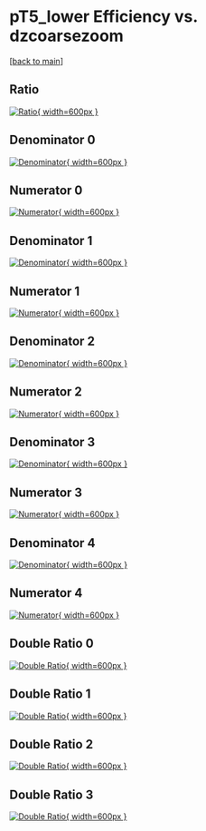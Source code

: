 # pT5_lower Efficiency vs. dzcoarsezoom

[[back to main](./)]



## Ratio

[![Ratio](../mtv/var/pT5_lower_base_211_-1_eff_dzcoarsezoom.png){ width=600px }](../mtv/var/pT5_lower_base_211_-1_eff_dzcoarsezoom.pdf)

## Denominator 0

[![Denominator](../mtv/den/pT5_lower_base_211_-1_eff_dzcoarsezoom_den0.png){ width=600px }](../mtv/den/pT5_lower_base_211_-1_eff_dzcoarsezoom_den0.pdf)

## Numerator 0

[![Numerator](../mtv/num/pT5_lower_base_211_-1_eff_dzcoarsezoom_num0.png){ width=600px }](../mtv/num/pT5_lower_base_211_-1_eff_dzcoarsezoom_num0.pdf)

## Denominator 1

[![Denominator](../mtv/den/pT5_lower_base_211_-1_eff_dzcoarsezoom_den1.png){ width=600px }](../mtv/den/pT5_lower_base_211_-1_eff_dzcoarsezoom_den1.pdf)

## Numerator 1

[![Numerator](../mtv/num/pT5_lower_base_211_-1_eff_dzcoarsezoom_num1.png){ width=600px }](../mtv/num/pT5_lower_base_211_-1_eff_dzcoarsezoom_num1.pdf)

## Denominator 2

[![Denominator](../mtv/den/pT5_lower_base_211_-1_eff_dzcoarsezoom_den2.png){ width=600px }](../mtv/den/pT5_lower_base_211_-1_eff_dzcoarsezoom_den2.pdf)

## Numerator 2

[![Numerator](../mtv/num/pT5_lower_base_211_-1_eff_dzcoarsezoom_num2.png){ width=600px }](../mtv/num/pT5_lower_base_211_-1_eff_dzcoarsezoom_num2.pdf)

## Denominator 3

[![Denominator](../mtv/den/pT5_lower_base_211_-1_eff_dzcoarsezoom_den3.png){ width=600px }](../mtv/den/pT5_lower_base_211_-1_eff_dzcoarsezoom_den3.pdf)

## Numerator 3

[![Numerator](../mtv/num/pT5_lower_base_211_-1_eff_dzcoarsezoom_num3.png){ width=600px }](../mtv/num/pT5_lower_base_211_-1_eff_dzcoarsezoom_num3.pdf)

## Denominator 4

[![Denominator](../mtv/den/pT5_lower_base_211_-1_eff_dzcoarsezoom_den4.png){ width=600px }](../mtv/den/pT5_lower_base_211_-1_eff_dzcoarsezoom_den4.pdf)

## Numerator 4

[![Numerator](../mtv/num/pT5_lower_base_211_-1_eff_dzcoarsezoom_num4.png){ width=600px }](../mtv/num/pT5_lower_base_211_-1_eff_dzcoarsezoom_num4.pdf)

## Double Ratio 0

[![Double Ratio](../mtv/ratio/pT5_lower_base_211_-1_eff_dzcoarsezoom_ratio0.png){ width=600px }](../mtv/ratio/pT5_lower_base_211_-1_eff_dzcoarsezoom_ratio0.pdf)

## Double Ratio 1

[![Double Ratio](../mtv/ratio/pT5_lower_base_211_-1_eff_dzcoarsezoom_ratio1.png){ width=600px }](../mtv/ratio/pT5_lower_base_211_-1_eff_dzcoarsezoom_ratio1.pdf)

## Double Ratio 2

[![Double Ratio](../mtv/ratio/pT5_lower_base_211_-1_eff_dzcoarsezoom_ratio2.png){ width=600px }](../mtv/ratio/pT5_lower_base_211_-1_eff_dzcoarsezoom_ratio2.pdf)

## Double Ratio 3

[![Double Ratio](../mtv/ratio/pT5_lower_base_211_-1_eff_dzcoarsezoom_ratio3.png){ width=600px }](../mtv/ratio/pT5_lower_base_211_-1_eff_dzcoarsezoom_ratio3.pdf)

